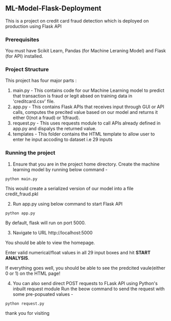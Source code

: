 ## ML-Model-Flask-Deployment
This is a project on credit card fraud detection which is deployed on production using Flask API

### Prerequisites
You must have Scikit Learn, Pandas (for Machine Leraning Model) and Flask (for API) installed.

### Project Structure
This project has four major parts :
1. main.py - This contains code for our Machine Learning model to predict that  transaction is fraud or legit absed on training data in 'creditcard.csv' file.
2. app.py - This contains Flask APIs that receives input through GUI or API calls, computes the precited value based on our model and returns it either 0(not a fraud) or 1(fraud).
3. request.py - This uses requests module to call APIs already defined in app.py and dispalys the returned value.
4. templates - This folder contains the HTML template to allow user to enter he input accoding to dataset i.e 29 inputs 

### Running the project
1. Ensure that you are in the project home directory. Create the machine learning model by running below command -
```
python main.py
```
This would create a serialized version of our model into a file credit_fraud.pkl

2. Run app.py using below command to start Flask API
```
python app.py
```
By default, flask will run on port 5000.

3. Navigate to URL http://localhost:5000

You should be able to view the homepage.

Enter valid numerical/float values in all 29 input boxes and hit <b>START ANALYSIS</b>.

If everything goes well, you should  be able to see the predcited vaule(either 0 or 1) on the HTML page!

4. You can also send direct POST requests to FLask API using Python's inbuilt request module
Run the beow command to send the request with some pre-popuated values -
```
python request.py
```
thank you for visiting
